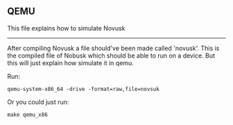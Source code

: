 ## QEMU
This file explains how to simulate Novusk

---

After compiling Novusk a file should've been made called 'novusk'. This is the compiled file of Nobusk which should be
able to run on a device. But this will just explain how simulate it in qemu.

Run:
```shell
qemu-system-x86_64 -drive -format=raw,file=novsuk
```

Or you could just run:
```shell
make qemu_x86
```
